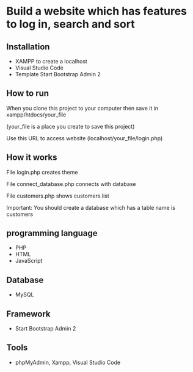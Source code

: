 # Build a website which has features to log in, search and sort

## Installation

+ XAMPP to create a localhost
+ Visual Studio Code 
+ Template Start Bootstrap Admin 2

## How to run

When you clone this project to your computer then save it in xampp/htdocs/your_file

(your_file is a place you create to save this project)

Use this URL to access website (localhost/your_file/login.php)

## How it works

File login.php creates theme

File connect_database.php connects with database

File customers.php shows customers list

Important: You should create a database which has a table name is customers

## programming language 

+ PHP 
+ HTML
+ JavaScript

## Database

+ MySQL

## Framework

+ Start Bootstrap Admin 2

## Tools

+ phpMyAdmin, Xampp, Visual Studio Code
